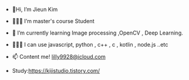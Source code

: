 -  👏Hi, I’m Jieun Kim 
- 👩🏻‍💻 I’m master's course Student
- 🌱 I’m currently learning Image processing ,OpenCV , Deep Learning. 
- 👩🏻‍💻 I can use javascript, python , c++ , c , kotlin , node.js ..etc

- 📫 Content me! lilly9928@icloud.com 
- Study:https://kijistudio.tistory.com/

<!---
lilly9928/lilly9928 is a ✨ special ✨ repository because its `README.md` (this file) appears on your GitHub profile.
You can click the Preview link to take a look at your changes.
--->
